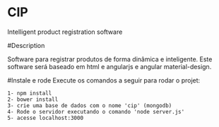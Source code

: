 # CIP
Intelligent product registration software

#Description

Software para registrar produtos de forma dinâmica e inteligente.
Este software será baseado em html e angularjs e angular material-design.

#Instale e rode
Execute os comandos a seguir para rodar o projet:

    1- npm install
    2- bower install
    3- crie uma base de dados com o nome 'cip' (mongodb)
    4- Rode o servidor executando o comando 'node server.js'
    5- acesse localhost:3000


